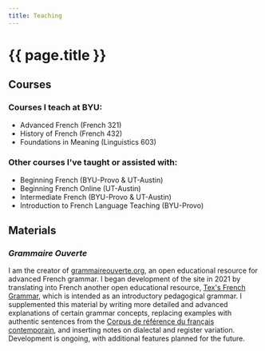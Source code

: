 ```yaml
---
title: Teaching
---
```


<h1>{{ page.title }}</h1>

## Courses

### Courses I teach at BYU:
* Advanced French (French 321)
* History of French (French 432)
* Foundations in Meaning (Linguistics 603)

### Other courses I've taught or assisted with:
* Beginning French (BYU-Provo & UT-Austin)
* Beginning French Online (UT-Austin)
* Intermediate French (BYU-Provo & UT-Austin)
* Introduction to French Language Teaching (BYU-Provo)

## Materials

### *Grammaire Ouverte*

I am the creator of [grammaireouverte.org](https://www.grammaireouverte.org/), an open educational resource for advanced French grammar. I began development of the site in 2021 by translating into French another open educational resource, [Tex's French Grammar](https://www.laits.utexas.edu/tex/), which is intended as an introductory pedagogical grammar. I supplemented this material by writing more detailed and advanced explanations of certain grammar concepts, replacing examples with authentic sentences from the [Corpus de référence du français contemporain](https://www.shs-conferences.org/articles/shsconf/abs/2016/05/shsconf_cmlf2016_11002/shsconf_cmlf2016_11002.html), and inserting notes on dialectal and register variation. Development is ongoing, with additional features planned for the future.